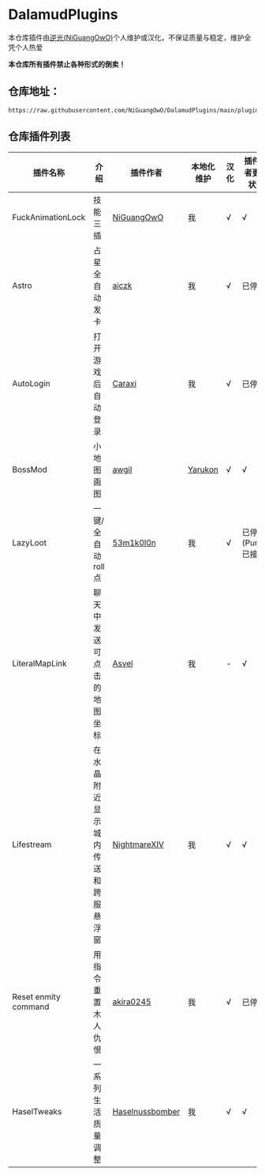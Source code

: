 # DalamudPlugins

本仓库插件由[逆光(NiGuangOwO)](https://github.com/NiGuangOwO)个人维护或汉化，不保证质量与稳定，维护全凭个人热爱

**本仓库所有插件禁止各种形式的倒卖！**

## 仓库地址：

```
https://raw.githubusercontent.com/NiGuangOwO/DalamudPlugins/main/pluginmaster.json
```

## 仓库插件列表

| 插件名称             | 介绍                               | 插件作者                                              | 本地化维护                            | 汉化 | 插件作者更新状态      |
| -------------------- | ---------------------------------- | ----------------------------------------------------- | ------------------------------------- | ---- | --------------------- |
| FuckAnimationLock    | 技能三插                           | [NiGuangOwO](https://github.com/NiGuangOwO)           | 我                                    | √    | √                     |
| Astro                | 占星全自动发卡                     | [aiczk](https://github.com/aiczk)                     | 我                                    | √    | 已停更                |
| AutoLogin            | 打开游戏后自动登录                 | [Caraxi](https://github.com/Caraxi)                   | 我                                    | √    | 已停更                |
| BossMod              | 小地图画图                         | [awgil](https://github.com/awgil)                     | [Yarukon](https://github.com/Yarukon) | √    | √                     |
| LazyLoot             | 一键/全自动 roll 点                | [53m1k0l0n](https://github.com/53m1k0l0n)             | 我                                    | √    | 已停更(Punish 已接手) |
| LiteralMapLink       | 聊天中发送可点击的地图坐标         | [Asvel](https://github.com/Asvel)                     | 我                                    | -    | √                     |
| Lifestream           | 在水晶附近显示城内传送和跨服悬浮窗 | [NightmareXIV](https://github.com/NightmareXIV)       | 我                                    | √    | √                     |
| Reset enmity command | 用指令重置木人仇恨                 | [akira0245](https://github.com/akira0245)             | 我                                    | √    | 已停更                |
| HaselTweaks          | 一系列生活质量调整                 | [Haselnussbomber](https://github.com/Haselnussbomber) | 我                                    | √    | √                     |
